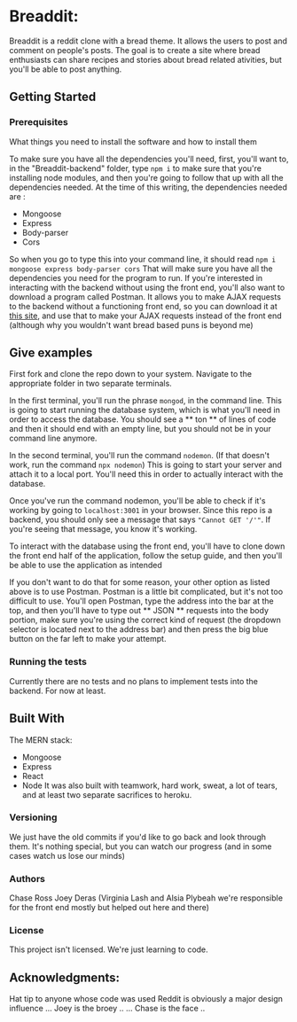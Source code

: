 # Breaddit:

Breaddit is a reddit clone with a bread theme. It allows the users to post and comment on people's posts. The goal is to create a site where bread enthusiasts can share recipes and stories about bread related ativities, but you'll be able to post anything.

## Getting Started

### Prerequisites

What things you need to install the software and how to install them

To make sure you have all the dependencies you'll need, first, you'll want to, in the "Breaddit-backend" folder, type `npm i` to make sure that you're installing node modules, and then you're going to follow that up with all the dependencies needed. At the time of this writing, the dependencies needed are :

- Mongoose
- Express
- Body-parser
- Cors

So when you go to type this into your command line, it should read `npm i mongoose express body-parser cors` That will make sure you have all the dependencies you need for the program to run. If you're interested in interacting with the backend without using the front end, you'll also want to download a program called Postman. It allows you to make AJAX requests to the backend without a functioning front end, so you can download it at [this site](https://www.getpostman.com/), and use that to make your AJAX requests instead of the front end (although why you wouldn't want bread based puns is beyond me)

## Give examples

First fork and clone the repo down to your system. Navigate to the appropriate folder in two separate terminals.

In the first terminal, you'll run the phrase `mongod`, in the command line. This is going to start running the database system, which is what you'll need in order to access the database. You should see a ** ton ** of lines of code and then it should end with an empty line, but you should not be in your command line anymore.

In the second terminal, you'll run the command `nodemon`. (If that doesn't work, run the command `npx nodemon`) This is going to start your server and attach it to a local port. You'll need this in order to actually interact with the database.

Once you've run the command nodemon, you'll be able to check if it's working by going to `localhost:3001` in your browser. Since this repo is a backend, you should only see a message that says `"Cannot GET '/'"`. If you're seeing that message, you know it's working.

To interact with the database using the front end, you'll have to clone down the front end half of the application, follow the setup guide, and then you'll be able to use the application as intended

If you don't want to do that for some reason, your other option as listed above is to use Postman. Postman is a little bit complicated, but it's not too difficult to use. You'll open Postman, type the address into the bar at the top, and then you'll have to type out ** JSON ** requests into the body portion, make sure you're using the correct kind of request (the dropdown selector is located next to the address bar) and then press the big blue button on the far left to make your attempt.

### Running the tests

Currently there are no tests and no plans to implement tests into the backend. For now at least.

## Built With

The MERN stack:

- Mongoose
- Express
- React
- Node
  It was also built with teamwork, hard work, sweat, a lot of tears, and at least two separate sacrifices to heroku.

### Versioning

We just have the old commits if you'd like to go back and look through them. It's nothing special, but you can watch our progress (and in some cases watch us lose our minds)

### Authors

Chase Ross
Joey Deras
(Virginia Lash and Alsia Plybeah we're responsible for the front end mostly but helped out here and there)

### License

This project isn't licensed. We're just learning to code.

## Acknowledgments:

Hat tip to anyone whose code was used
Reddit is obviously a major design influence
... Joey is the broey ..
... Chase is the face ..
